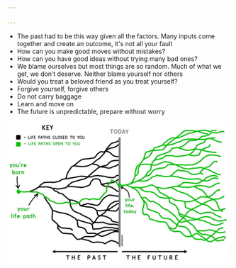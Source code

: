 ```yaml
---
 
---
```


- The past had to be this way given all the factors. Many inputs come together and create an outcome, it's not all your fault 
- How can you make good moves without mistakes?
- How can you have good ideas without trying many bad ones?
- We blame ourselves but most things are so random. Much of what we get, we don’t deserve. Neither blame yourself nor others
- Would you treat a beloved friend as you treat yourself?
- Forgive yourself, forgive others 
- Do not carry baggage 
- Learn and move on 
- The future is unpredictable, prepare without worry 

![](/static/img/life-paths.jpeg)